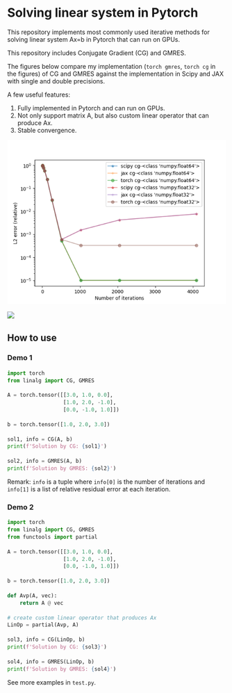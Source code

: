 # Solving linear system in Pytorch
This repository implements most commonly used iterative methods for solving linear system Ax=b in Pytorch that can run on GPUs. 

This repository includes Conjugate Gradient (CG) and GMRES. 

The figures below compare my implementation (`torch gmres`, `torch cg` in the figures)
of CG and GMRES against the implementation in Scipy and JAX with single and double precisions. 

A few useful features:
1. Fully implemented in Pytorch and can run on GPUs.
2. Not only support matrix A, but also custom linear operator that can produce Ax. 
3. Stable convergence. 

![](figs/relative_cg_test_4096.png)

![](figs/relative_gmres_test_2048.png)

## How to use

### Demo 1
```python
import torch
from linalg import CG, GMRES

A = torch.tensor([[3.0, 1.0, 0.0], 
                  [1.0, 2.0, -1.0], 
                  [0.0, -1.0, 1.0]])

b = torch.tensor([1.0, 2.0, 3.0])

sol1, info = CG(A, b)
print(f'Solution by CG: {sol1}')

sol2, info = GMRES(A, b)
print(f'Solution by GMRES: {sol2}')

```
Remark: `info` is a tuple where `info[0]` is the number of iterations and `info[1]` is a list of relative residual error at each iteration. 

### Demo 2

```python
import torch
from linalg import CG, GMRES
from functools import partial

A = torch.tensor([[3.0, 1.0, 0.0], 
                  [1.0, 2.0, -1.0], 
                  [0.0, -1.0, 1.0]])

b = torch.tensor([1.0, 2.0, 3.0])

def Avp(A, vec):
    return A @ vec

# create custom linear operator that produces Ax
LinOp = partial(Avp, A)

sol3, info = CG(LinOp, b)
print(f'Solution by CG: {sol3}')

sol4, info = GMRES(LinOp, b)
print(f'Solution by GMRES: {sol4}')

```
See more examples in `test.py`. 